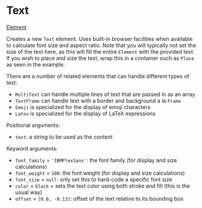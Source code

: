 # Text

<span class="inherit">[Element](#Element)</span>

Creates a new `Text` element. Uses built-in browser facilities when available to calculate font size and aspect ratio. Note that you will typically not set the size of the text here, as this will fill the entire `Element` with the provided text. If you wish to place and size the text, wrap this in a container such as `Place` as seen in the example.

There are a number of related elements that can handle different types of text:
- `MultiText` can handle multiple lines of text that are passed in as an array
- `TextFrame` can handle text with a border and background a la `Frame`
- `Emoji` is specialized for the display of emoji characters
- `Latex` is specialized for the display of LaTeX expressions

Positional arguments:

- `text`: a string to be used as the content

Keyword arguments:

- `font_family` = `'IBMPlexSans'`: the font family (for display and size calculations)
- `font_weight` = `100`: the font weight (for display and size calculations)
- `font_size` = `null`: only set this to hard-code a specific font size
- `color` = `black` = sets the text color using both stroke and fill (this is the usual way)
- `offset` = `[0.0, -0.13]`: offset of the text relative to its bounding box
